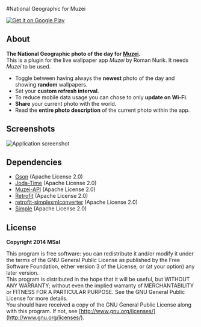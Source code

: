#National Geographic for Muzei

[![Get it on Google Play](https://developer.android.com/images/brand/en_generic_rgb_wo_60.png)](https://play.google.com/store/apps/details?id=de.msal.muzei.nationalgeographic)

## About

**The National Geographic photo of the day for [Muzei](http://get.muzei.co/).**  
This is a plugin for the live wallpaper app _Muzei_ by Roman Nurik. It needs _Muzei_ to be used.

* Toggle between having always the **newest** photo of the day and showing **random** wallpapers.
* Set your **custom refresh interval**.
* To reduce mobile data usage you can chose to only **update on Wi-Fi**.
* **Share** your current photo with the world.
* Read the **entire photo description** of the current photo within the app.

## Screenshots

![Application screenshot](http://i.imgur.com/q1OrQ1L.png)

## Dependencies

* [Gson](https://code.google.com/p/google-gson/) (Apache License 2.0)
* [Joda-Time](http://www.joda.org/joda-time/) (Apache License 2.0)
* [Muzei-API](http://api.muzei.co/) (Apache License 2.0)
* [Retrofit](http://square.github.io/retrofit/) (Apache License 2.0)
* [retrofit-simplexmlconverter](https://github.com/mobile-professionals/retrofit-simplexmlconverter) (Apache License 2.0)
* [Simple](http://simple.sourceforge.net/) (Apache License 2.0)

## License

**Copyright 2014 MSal**

This program is free software: you can redistribute it and/or modify it under the terms of the GNU General Public License as published by the Free Software Foundation, either version 3 of the License, or (at your option) any later version.  
This program is distributed in the hope that it will be useful, but WITHOUT ANY WARRANTY;
without even the implied warranty of MERCHANTABILITY or FITNESS FOR A PARTICULAR PURPOSE.
See the GNU General Public License for more details.  
You should have received a copy of the GNU General Public License along with this program. If not, see [http://www.gnu.org/licenses/](http://www.gnu.org/licenses/).
